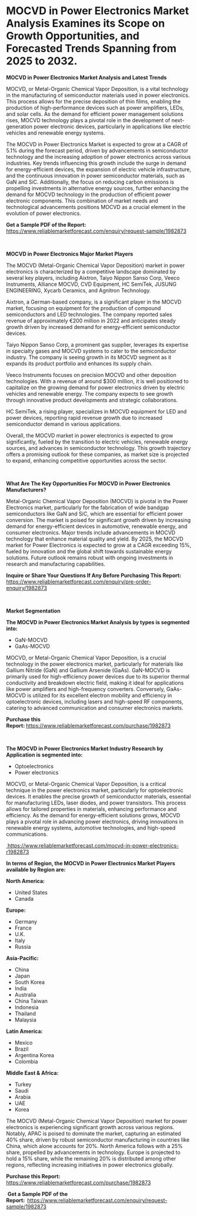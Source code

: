 <p><h1>MOCVD in Power Electronics Market Analysis Examines its Scope on Growth Opportunities, and Forecasted Trends Spanning from 2025 to 2032.</h1></p><p><strong>MOCVD in Power Electronics Market Analysis and Latest Trends</strong></p>
<p><p>MOCVD, or Metal-Organic Chemical Vapor Deposition, is a vital technology in the manufacturing of semiconductor materials used in power electronics. This process allows for the precise deposition of thin films, enabling the production of high-performance devices such as power amplifiers, LEDs, and solar cells. As the demand for efficient power management solutions rises, MOCVD technology plays a pivotal role in the development of next-generation power electronic devices, particularly in applications like electric vehicles and renewable energy systems.</p><p>The MOCVD in Power Electronics Market is expected to grow at a CAGR of 5.1% during the forecast period, driven by advancements in semiconductor technology and the increasing adoption of power electronics across various industries. Key trends influencing this growth include the surge in demand for energy-efficient devices, the expansion of electric vehicle infrastructure, and the continuous innovation in power semiconductor materials, such as GaN and SiC. Additionally, the focus on reducing carbon emissions is propelling investments in alternative energy sources, further enhancing the demand for MOCVD technology in the production of efficient power electronic components. This combination of market needs and technological advancements positions MOCVD as a crucial element in the evolution of power electronics.</p></p>
<p><strong>Get a Sample PDF of the Report:&nbsp;</strong> <a href="https://www.reliablemarketforecast.com/enquiry/request-sample/1982873?utm_campaign=2452&utm_medium=2&utm_source=Github&utm_content=ia&utm_term=12042025&utm_id=mocvd-in-power-electronics">https://www.reliablemarketforecast.com/enquiry/request-sample/1982873</a></p>
<p>&nbsp;</p>
<p><strong>MOCVD in Power Electronics Major Market Players</strong></p>
<p><p>The MOCVD (Metal-Organic Chemical Vapor Deposition) market in power electronics is characterized by a competitive landscape dominated by several key players, including Aixtron, Taiyo Nippon Sanso Corp, Veeco Instruments, Alliance MOCVD, CVD Equipment, HC SemiTek, JUSUNG ENGINEERING, Xycarb Ceramics, and Agnitron Technology. </p><p>Aixtron, a German-based company, is a significant player in the MOCVD market, focusing on equipment for the production of compound semiconductors and LED technologies. The company reported sales revenue of approximately €200 million in 2022 and anticipates steady growth driven by increased demand for energy-efficient semiconductor devices.</p><p>Taiyo Nippon Sanso Corp, a prominent gas supplier, leverages its expertise in specialty gases and MOCVD systems to cater to the semiconductor industry. The company is seeing growth in its MOCVD segment as it expands its product portfolio and enhances its supply chain.</p><p>Veeco Instruments focuses on precision MOCVD and other deposition technologies. With a revenue of around $300 million, it is well positioned to capitalize on the growing demand for power electronics driven by electric vehicles and renewable energy. The company expects to see growth through innovative product developments and strategic collaborations.</p><p>HC SemiTek, a rising player, specializes in MOCVD equipment for LED and power devices, reporting rapid revenue growth due to increased semiconductor demand in various applications. </p><p>Overall, the MOCVD market in power electronics is expected to grow significantly, fueled by the transition to electric vehicles, renewable energy sources, and advances in semiconductor technology. This growth trajectory offers a promising outlook for these companies, as market size is projected to expand, enhancing competitive opportunities across the sector.</p></p>
<p>&nbsp;</p>
<p><strong>What Are The Key Opportunities For MOCVD in Power Electronics Manufacturers?</strong></p>
<p><p>Metal-Organic Chemical Vapor Deposition (MOCVD) is pivotal in the Power Electronics market, particularly for the fabrication of wide bandgap semiconductors like GaN and SiC, which are essential for efficient power conversion. The market is poised for significant growth driven by increasing demand for energy-efficient devices in automotive, renewable energy, and consumer electronics. Major trends include advancements in MOCVD technology that enhance material quality and yield. By 2025, the MOCVD market for Power Electronics is expected to grow at a CAGR exceeding 15%, fueled by innovation and the global shift towards sustainable energy solutions. Future outlook remains robust with ongoing investments in research and manufacturing capabilities.</p></p>
<p><strong>Inquire or Share Your Questions If Any Before Purchasing This Report:</strong> <a href="https://www.reliablemarketforecast.com/enquiry/pre-order-enquiry/1982873?utm_campaign=2452&utm_medium=2&utm_source=Github&utm_content=ia&utm_term=12042025&utm_id=mocvd-in-power-electronics">https://www.reliablemarketforecast.com/enquiry/pre-order-enquiry/1982873</a></p>
<p>&nbsp;</p>
<p><strong>Market Segmentation</strong></p>
<p><strong>The MOCVD in Power Electronics Market Analysis by types is segmented into:</strong></p>
<p><ul><li>GaN-MOCVD</li><li>GaAs-MOCVD</li></ul></p>
<p><p>MOCVD, or Metal-Organic Chemical Vapor Deposition, is a crucial technology in the power electronics market, particularly for materials like Gallium Nitride (GaN) and Gallium Arsenide (GaAs). GaN-MOCVD is primarily used for high-efficiency power devices due to its superior thermal conductivity and breakdown electric field, making it ideal for applications like power amplifiers and high-frequency converters. Conversely, GaAs-MOCVD is utilized for its excellent electron mobility and efficiency in optoelectronic devices, including lasers and high-speed RF components, catering to advanced communication and consumer electronics markets.</p></p>
<p><strong>Purchase this Report:&nbsp;</strong><a href="https://www.reliablemarketforecast.com/purchase/1982873?utm_campaign=2452&utm_medium=2&utm_source=Github&utm_content=ia&utm_term=12042025&utm_id=mocvd-in-power-electronics">https://www.reliablemarketforecast.com/purchase/1982873</a></p>
<p>&nbsp;</p>
<p><strong>The MOCVD in Power Electronics Market Industry Research by Application is segmented into:</strong></p>
<p><ul><li>Optoelectronics</li><li>Power electronics</li></ul></p>
<p><p>MOCVD, or Metal-Organic Chemical Vapor Deposition, is a critical technique in the power electronics market, particularly for optoelectronic devices. It enables the precise growth of semiconductor materials, essential for manufacturing LEDs, laser diodes, and power transistors. This process allows for tailored properties in materials, enhancing performance and efficiency. As the demand for energy-efficient solutions grows, MOCVD plays a pivotal role in advancing power electronics, driving innovations in renewable energy systems, automotive technologies, and high-speed communications.</p></p>
<p><a href="https://www.reliablemarketforecast.com/mocvd-in-power-electronics-r1982873?utm_campaign=2452&utm_medium=2&utm_source=Github&utm_content=ia&utm_term=12042025&utm_id=mocvd-in-power-electronics">&nbsp;https://www.reliablemarketforecast.com/mocvd-in-power-electronics-r1982873</a></p>
<p><strong>In terms of Region, the MOCVD in Power Electronics Market Players available by Region are:</strong></p>
<p>
    <p> <strong> North America: </strong>
        <ul>
            <li>United States</li>
            <li>Canada</li>
        </ul>
        </p> 
    <p> <strong> Europe: </strong>
        <ul>
            <li>Germany</li>
            <li>France</li>
            <li>U.K.</li>
            <li>Italy</li>
            <li>Russia</li>
        </ul>
        </p> 
    <p> <strong> Asia-Pacific: </strong>
        <ul>
            <li>China</li>
            <li>Japan</li>
            <li>South Korea</li>
            <li>India</li>
            <li>Australia</li>
            <li>China Taiwan</li>
            <li>Indonesia</li>
            <li>Thailand</li>
            <li>Malaysia</li>
        </ul>
        </p> 
    <p> <strong> Latin America: </strong>
        <ul>
            <li>Mexico</li>
            <li>Brazil</li>
            <li>Argentina Korea</li>
            <li>Colombia</li>
        </ul>
        </p> 
    <p> <strong> Middle East & Africa: </strong>
        <ul>
            <li>Turkey</li>
            <li>Saudi</li>
            <li>Arabia</li>
            <li>UAE</li>
            <li>Korea</li>
        </ul>
    </p>
    </p>
<p><p>The MOCVD (Metal-Organic Chemical Vapor Deposition) market for power electronics is experiencing significant growth across various regions. Notably, APAC is poised to dominate the market, capturing an estimated 40% share, driven by robust semiconductor manufacturing in countries like China, which alone accounts for 20%. North America follows with a 25% share, propelled by advancements in technology. Europe is projected to hold a 15% share, while the remaining 20% is distributed among other regions, reflecting increasing initiatives in power electronics globally.</p></p>
<p><strong>Purchase this Report: </strong><a href="https://www.reliablemarketforecast.com/purchase/1982873?utm_campaign=2452&utm_medium=2&utm_source=Github&utm_content=ia&utm_term=12042025&utm_id=mocvd-in-power-electronics">https://www.reliablemarketforecast.com/purchase/1982873</a></p>
<p>&nbsp;<strong>Get a Sample PDF of the Report:&nbsp;&nbsp;</strong><a href="https://www.reliablemarketforecast.com/enquiry/request-sample/1982873?utm_campaign=2452&utm_medium=2&utm_source=Github&utm_content=ia&utm_term=12042025&utm_id=mocvd-in-power-electronics">https://www.reliablemarketforecast.com/enquiry/request-sample/1982873</a></p>
<p><strong></strong></p>
<p><p></p><p></p><p></p></p>